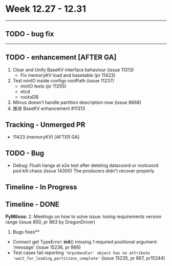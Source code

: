 # Week 12.27 - 12.31

---
## TODO - bug fix

---
## TODO - enhancement [AFTER GA]
1. Clear and Unify BaseKV interface behaviour (issue 11313)
    - Fix memoryKV load and basetable (pr 11423)
2. Test minIO inside configs rootPath (issue 11237)
    - minIO tests (pr 11255)
    - etcd
    - rocksDB
3. Milvus doesn't handle partition description now (issue 8668)
4. 推进 BaseKV enhancement #11313

## Tracking - Unmerged PR
- 11423 (memoryKV) [AFTER GA]

## TODO - Bug
- Debug: Flush hangs at e2e test after deleting datacoord or rootcoord pod kill chaos (issue 14300)
    The producers didn't recover properly

## Timeline - In Progress
## Timeline - DONE
**PyMilvus:**
2. Meetings on how to solve issue: losing requirements version range (issue 850, pr 863 by DragonDriver)

1. Bugs fixes**
- Connect get TypeError: __init__() missing 1 required positional argument: 'message' (issue 15236, pr 866)
- Test cases fail reporting `'GrpcHandler' object has no attribute 'wait_for_loading_partitions_complete'`
(issue 15235, pr 867, pr15244)

